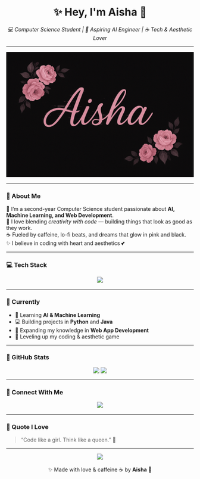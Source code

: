 <!-- 🌸 My GitHub Profile 🌸 -->

<h1 align="center">✨ Hey, I'm Aisha 🌸</h1>

<p align="center">
  <em>💻 Computer Science Student | 🌷 Aspiring AI Engineer | ☕ Tech & Aesthetic Lover</em>
</p>

---

<p align="center">
  <img src="https://github.com/syd-xo/syd-xo/blob/main/banner.png" width="800px" alt="Aisha Banner"/>
</p>

---

### 🖤 About Me  
🌸 I’m a second-year Computer Science student passionate about **AI, Machine Learning, and Web Development**.  
🌙 I love blending *creativity with code* — building things that look as good as they work.  
☕ Fueled by caffeine, lo-fi beats, and dreams that glow in pink and black.  
✨ I believe in coding with heart and aesthetics 💕  

---

### 💻 Tech Stack  
<p align="center">
  <img src="https://skillicons.dev/icons?i=python,java,html,css,js,git,github,postgresql" />
</p>

---

### 🌸 Currently  
- 🌱 Learning **AI & Machine Learning**  
- 💻 Building projects in **Python** and **Java**  
- 🧠 Expanding my knowledge in **Web App Development**  
- 🎯 Leveling up my coding & aesthetic game  

---

### 🌙 GitHub Stats  
<p align="center">
  <img src="https://github-readme-stats.vercel.app/api?username=syd-xo&show_icons=true&theme=tokyonight&title_color=ffb6c1&icon_color=ffb6c1&text_color=cfcfcf&bg_color=000000" height="160" />
  <img src="https://github-readme-streak-stats.herokuapp.com/?user=syd-xo&theme=tokyonight_duo&background=000000&ring=ffb6c1&fire=ffb6c1&currStreakLabel=ffb6c1" height="160" />
</p>

---

### 💌 Connect With Me  
<p align="center">
  <a href="mailto:sydneyaisha4@gmail.com">
    <img src="https://img.shields.io/badge/Email-FFB6C1?style=for-the-badge&logo=gmail&logoColor=000000" />
  </a>
</p>

---

### 🌷 Quote I Love  
> “Code like a girl. Think like a queen.” 👑  

---

<p align="center">
  <img src="https://i.pinimg.com/originals/6b/d7/f7/6bd7f7edbca061db1f6ec8d61e12643f.gif" width="150px" />
</p>

<p align="center">✨ Made with love & caffeine ☕ by <strong>Aisha</strong> 🌸</p>
